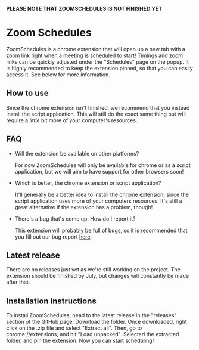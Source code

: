 **PLEASE NOTE THAT ZOOMSCHEDULES IS NOT FINISHED YET**

# Zoom Schedules
ZoomSchedules is a chrome extension that will open up a new tab with a zoom link right when a meeting is scheduled to start! Timings and zoom links can be quickly adjusted under the "Schedules" page on the popup. It is highly recommended to keep the extension pinned, so that you can easily access it. See below for more information.

## How to use

Since the chrome extension isn't finished, we recommend that you instead install the script application. This will still do the exact same thing but will require a *little* bit more of your computer's resources.

## FAQ
* Will the extension be available on other platforms?
  
  For now ZoomSchedules will only be available for chrome or as a script application, but we will aim to have support for other browsers soon!
* Which is better, the chrome extension or script application?
  
  It'll generally be a better idea to install the chrome extension, since the script application uses more of your computers resources. It's still a great alternative if the extension has a problem, though!
* There's a bug that's come up. How do I report it?
  
  This extension will probably be full of bugs, so it is recommended that you fill out our bug report [here](https://forms.gle/tYEQjidhk7eeDfRP7). 
  
## Latest release

There are no releases just yet as we're still working on the project. The extension should be finished by July, but changes will constantly be made after that.

## Installation instructions

To install ZoomSchedules, head to the latest release in the "releases" section of the GitHub page. Download the folder. Once downloaded, right click on the .zip file and select "Extract all". Then, go to chrome://extensions, and hit "Load unpacked". Selected the extracted folder, and pin the extension. Now you can start scheduling!
